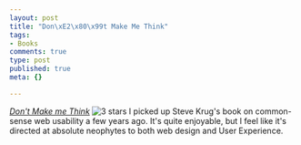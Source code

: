 ```yaml
--- 
layout: post
title: "Don\xE2\x80\x99t Make Me Think"
tags: 
- Books
comments: true
type: post
published: true
meta: {}

---
```

<em><a href="http://www.amazon.com/gp/redirect.html?link_code=ur2&tag=sixdollarchim-20&camp=1789&creative=9325&location=http%3A%2F%2Fwww.amazon.com%2Fgp%2Fproduct%2F0789723107">Don't Make me Think</a></em> <img src="http://www.brethorsting.com/uidesign/images/stars_3.gif" alt="3 stars" />
  I picked up Steve Krug's book on common-sense web usability a few years ago. It's quite enjoyable, but I feel like it's directed at absolute neophytes to both web design and User Experience.
